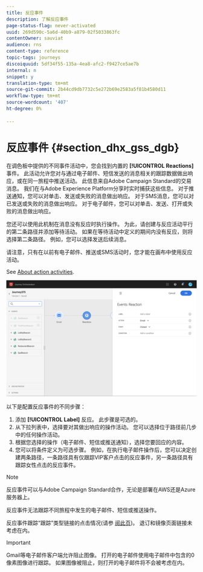 ```yaml
---
title: 反应事件
description: 了解反应事件
page-status-flag: never-activated
uuid: 269d590c-5a6d-40b9-a879-02f5033863fc
contentOwner: sauviat
audience: rns
content-type: reference
topic-tags: journeys
discoiquuid: 5df34f55-135a-4ea8-afc2-f9427ce5ae7b
internal: n
snippet: y
translation-type: tm+mt
source-git-commit: 2b44cd9db7732c5e272b69e2583a5f81b4580d11
workflow-type: tm+mt
source-wordcount: '407'
ht-degree: 0%

---
```



# 反应事件 {#section_dhx_gss_dgb}

在调色板中提供的不同事件活动中，您会找到内置的 **[!UICONTROL Reactions]** 事件。 此活动允许您对与通过电子邮件、短信发送的消息相关的跟踪数据做出响应，或在同一旅程中推送活动。 此信息来自Adobe Campaign Standard的交易消息。 我们在与Adobe Experience Platform分享时实时捕获这些信息。 对于推送通知，您可以对单击、发送或失败的消息做出响应。 对于SMS消息，您可以对已发送或失败的消息做出响应。 对于电子邮件，您可以对单击、发送、打开或失败的消息做出响应。

您还可以使用此机制在消息没有反应时执行操作。 为此，请创建与反应活动平行的第二条路径并添加等待活动。 如果在等待活动中定义的期间内没有反应，则将选择第二条路径。 例如，您可以选择发送后续消息。

请注意，只有在以前有电子邮件、推送或SMS活动时，您才能在画布中使用反应活动。

See [About action activities](../building-journeys/about-action-activities.md).

![](../assets/journey45.png)

以下是配置反应事件的不同步骤：

1. 添加 **[!UICONTROL Label]** 反应。 此步骤是可选的。
1. 从下拉列表中，选择要对其做出响应的操作活动。 您可以选择位于路径前几步中的任何操作活动。
1. 根据您选择的操作（电子邮件、短信或推送通知），选择您要回应的内容。
1. 您可以将条件定义为可选步骤。 例如，在执行电子邮件操作后，您可以决定创建两条路径，一条路径具有仅跟踪VIP客户点击的反应事件，另一条路径具有跟踪女性点击的反应事件。

>[!NOTE]
>
>反应事件可以与Adobe Campaign Standard合作，无论是部署在AWS还是Azure服务器上。
>
>反应事件无法跟踪不同旅程中发生的电子邮件、短信或推送操作。
>
>反应事件跟踪“跟踪”类型链接的点击情况(请参 [阅此页](https://docs.adobe.com/content/help/en/campaign-standard/using/designing-content/links.html#about-tracked-urls))。 退订和镜像页面链接未考虑在内。

>[!IMPORTANT]
>
>Gmail等电子邮件客户端允许阻止图像。 打开的电子邮件使用电子邮件中包含的0像素图像进行跟踪。 如果图像被阻止，则打开的电子邮件将不会被考虑在内。
